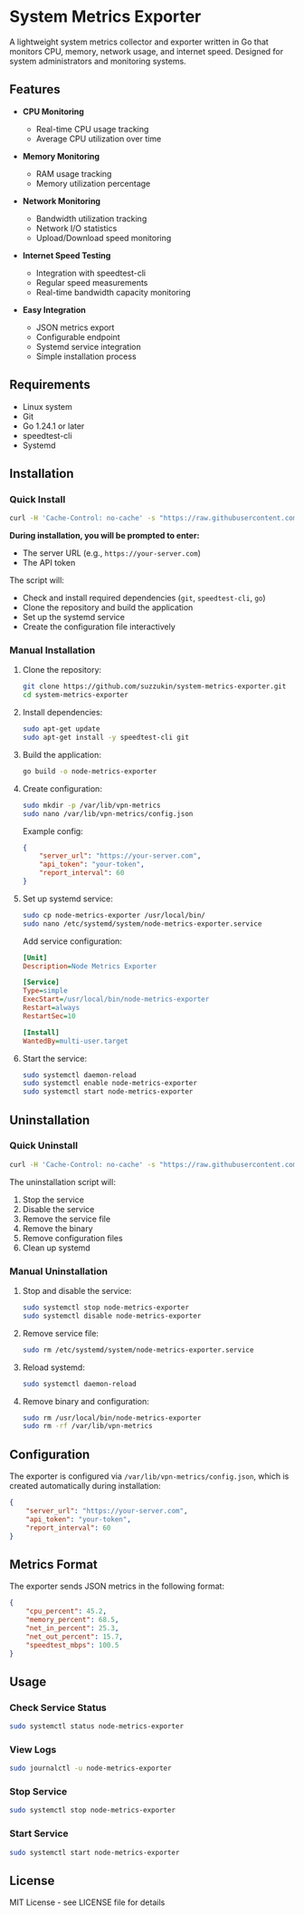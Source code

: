 # System Metrics Exporter

A lightweight system metrics collector and exporter written in Go that monitors CPU, memory, network usage, and internet speed. Designed for system administrators and monitoring systems.

## Features

- **CPU Monitoring**
  - Real-time CPU usage tracking
  - Average CPU utilization over time

- **Memory Monitoring**
  - RAM usage tracking
  - Memory utilization percentage

- **Network Monitoring**
  - Bandwidth utilization tracking
  - Network I/O statistics
  - Upload/Download speed monitoring

- **Internet Speed Testing**
  - Integration with speedtest-cli
  - Regular speed measurements
  - Real-time bandwidth capacity monitoring

- **Easy Integration**
  - JSON metrics export
  - Configurable endpoint
  - Systemd service integration
  - Simple installation process

## Requirements

- Linux system
- Git
- Go 1.24.1 or later
- speedtest-cli
- Systemd

## Installation

### Quick Install

```bash
curl -H 'Cache-Control: no-cache' -s "https://raw.githubusercontent.com/suzzukin/system-metrics-exporter/main/install.sh?t=$(date +%s)" | sudo bash
```

**During installation, you will be prompted to enter:**
- The server URL (e.g., `https://your-server.com`)
- The API token

The script will:
- Check and install required dependencies (`git`, `speedtest-cli`, `go`)
- Clone the repository and build the application
- Set up the systemd service
- Create the configuration file interactively

### Manual Installation

1. Clone the repository:
   ```bash
   git clone https://github.com/suzzukin/system-metrics-exporter.git
   cd system-metrics-exporter
   ```

2. Install dependencies:
   ```bash
   sudo apt-get update
   sudo apt-get install -y speedtest-cli git
   ```

3. Build the application:
   ```bash
   go build -o node-metrics-exporter
   ```

4. Create configuration:
   ```bash
   sudo mkdir -p /var/lib/vpn-metrics
   sudo nano /var/lib/vpn-metrics/config.json
   ```
   Example config:
   ```json
   {
       "server_url": "https://your-server.com",
       "api_token": "your-token",
       "report_interval": 60
   }
   ```

5. Set up systemd service:
   ```bash
   sudo cp node-metrics-exporter /usr/local/bin/
   sudo nano /etc/systemd/system/node-metrics-exporter.service
   ```
   Add service configuration:
   ```ini
   [Unit]
   Description=Node Metrics Exporter

   [Service]
   Type=simple
   ExecStart=/usr/local/bin/node-metrics-exporter
   Restart=always
   RestartSec=10

   [Install]
   WantedBy=multi-user.target
   ```

6. Start the service:
   ```bash
   sudo systemctl daemon-reload
   sudo systemctl enable node-metrics-exporter
   sudo systemctl start node-metrics-exporter
   ```

## Uninstallation

### Quick Uninstall

```bash
curl -H 'Cache-Control: no-cache' -s "https://raw.githubusercontent.com/suzzukin/system-metrics-exporter/main/uninstall.sh?t=$(date +%s)" | sudo bash
```

The uninstallation script will:
1. Stop the service
2. Disable the service
3. Remove the service file
4. Remove the binary
5. Remove configuration files
6. Clean up systemd

### Manual Uninstallation

1. Stop and disable the service:
   ```bash
   sudo systemctl stop node-metrics-exporter
   sudo systemctl disable node-metrics-exporter
   ```

2. Remove service file:
   ```bash
   sudo rm /etc/systemd/system/node-metrics-exporter.service
   ```

3. Reload systemd:
   ```bash
   sudo systemctl daemon-reload
   ```

4. Remove binary and configuration:
   ```bash
   sudo rm /usr/local/bin/node-metrics-exporter
   sudo rm -rf /var/lib/vpn-metrics
   ```

## Configuration

The exporter is configured via `/var/lib/vpn-metrics/config.json`, which is created automatically during installation:

```json
{
    "server_url": "https://your-server.com",
    "api_token": "your-token",
    "report_interval": 60
}
```

## Metrics Format

The exporter sends JSON metrics in the following format:

```json
{
    "cpu_percent": 45.2,
    "memory_percent": 68.5,
    "net_in_percent": 25.3,
    "net_out_percent": 15.7,
    "speedtest_mbps": 100.5
}
```

## Usage

### Check Service Status

```bash
sudo systemctl status node-metrics-exporter
```

### View Logs

```bash
sudo journalctl -u node-metrics-exporter
```

### Stop Service

```bash
sudo systemctl stop node-metrics-exporter
```

### Start Service

```bash
sudo systemctl start node-metrics-exporter
```

## License

MIT License - see LICENSE file for details